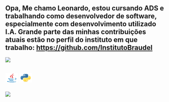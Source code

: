 ## Opa, Me chamo Leonardo, estou cursando ADS e trabalhando como desenvolvedor de software, especialmente com desenvolvimento utilizado I.A. Grande parte das minhas contribuições atuais estão no perfil do instituto em que trabalho: https://github.com/InstitutoBraudel

![](https://github-readme-stats.vercel.app/api?username=Leozs00&theme=tokyonight&hide_border=false&include_all_commits=false&count_private=false)<br/>

<div style="display: inline_block"><br>
   <img align="center" alt="Leonardo-java" height="30" width="40" src="https://raw.githubusercontent.com/devicons/devicon/master/icons/java/java-original.svg">
  <img align="center" alt="Leonardo-Python" height="30" width="40" src="https://raw.githubusercontent.com/devicons/devicon/master/icons/python/python-original.svg">
  
</div>

##

<div> 
 	 <a href="https://www.linkedin.com/in/leonardo-silva-993467259/" target="_blank"><img src="https://img.shields.io/badge/-LinkedIn-%230077B5?style=for-the-badge&logo=linkedin&logoColor=white" target="_blank"></a> 
</div>
